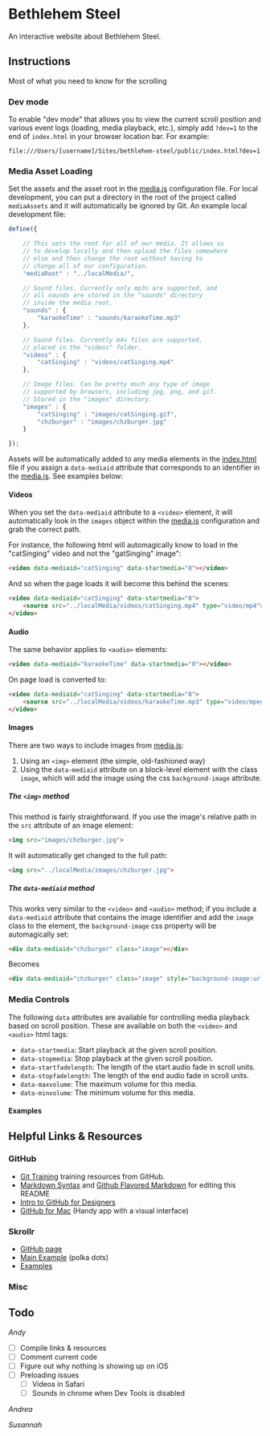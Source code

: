 Bethlehem Steel
================

An interactive website about Bethlehem Steel.

Instructions
-------------

Most of what you need to know for the scrolling

### Dev mode

To enable "dev mode" that allows you to view the current scroll position and various event logs (loading, media playback, etc.), simply add `?dev=1` to the end of `index.html` in your browser location bar. For example:

	file:///Users/[username]/Sites/bethlehem-steel/public/index.html?dev=1

### Media Asset Loading

Set the assets and the asset root in the [media.js](public/js/config/media.js) configuration file. For local development, you can put a directory in the root of the project called `mediaAssets` and it will automatically be ignored by Git. An example local development file:

```js
define({

	// This sets the root for all of our media. It allows us
	// to develop locally and then upload the files somewhere
	// else and then change the root without having to 
	// change all of our configuration.
	"mediaRoot" : "../localMedia/",

	// Sound files. Currently only mp3s are supported, and
	// all sounds are stored in the "sounds" directory 
	// inside the media root.
	"sounds" : {
		"karaokeTime" : "sounds/karaokeTime.mp3"
	},

	// Sound files. Currently m4v files are supported, 
	// placed in the "videos" folder.
	"videos" : {
		"catSinging" : "videos/catSinging.mp4"
	},

	// Image files. Can be pretty much any type of image
	// supported by browsers, including jpg, png, and gif.
	// Stored in the "images" directory.
	"images" : {
		"catSinging" : "images/catSinging.gif",
		"chzburger" : "images/chzburger.jpg"
	}

});

```

Assets will be automatically added to any media elements in the [index.html](public/index.html) file if you assign a `data-mediaid` attribute that corresponds to an identifier in the [media.js](public/js/config/media.js). See examples below:

#### Videos

When you set the `data-mediaid` attribute to a `<video>` element, it will automatically look in the `images` object within the [media.js](public/js/config/media.js) configuration and grab the correct path.

For instance, the following html will automagically know to load in the "catSinging" video and not the "gatSinging" image":

```html
<video data-mediaid="catSinging" data-startmedia="0"></video>
```

And so when the page loads it will become this behind the scenes:

```html
<video data-mediaid="catSinging" data-startmedia="0">
	<source src="../localMedia/videos/catSinging.mp4" type="video/mp4">
</video>
```

#### Audio

The same behavior applies to `<audio>` elements:

```html
<video data-mediaid="karaokeTime" data-startmedia="0"></video>
```

On page load is converted to:

```html
<video data-mediaid="catSinging" data-startmedia="0">
	<source src="../localMedia/videos/karaokeTime.mp3" type="video/mpeg">
</video>

```

#### Images

There are two ways to include images from [media.js](public/js/config/media.js):

1. Using an `<img>` element (the simple, old-fashioned way)
2. Using the `data-mediaid` attribute on a block-level element with the class `image`, which will add the image using the css `background-image` attribute.

##### The `<img>` method

This method is fairly straightforward. If you use the image's relative path in the `src` attribute of an image element:

```html
<img src="images/chzburger.jpg">
```

It will automatically get changed to the full path:

```html
<img src="../localMedia/images/chzburger.jpg">
```

##### The `data-mediaid` method

This works very similar to the `<video>` and `<audio>` method; if you include a `data-mediaid` attribute that contains the image identifier and add the `image` class to the element, the `background-image` css property will be automagically set:

```html
<div data-mediaid="chzburger" class="image"></div>
```

Becomes

```html
<div data-mediaid="chzburger" class="image" style="background-image:url('../localMedia/images/chzburger.jpg');"></div>
```


### Media Controls

The following `data` attributes are available for controlling media playback based on scroll position. These are available on both the `<video>` and `<audio>` html tags:

 - `data-startmedia`: Start playback at the given scroll position.
 - `data-stopmedia`: Stop playback at the given scroll position.
 - `data-startfadelength`: The length of the start audio fade in scroll units.
 - `data-stopfadelength`: The length of the end audio fade in scroll units.
 - `data-maxvolume`: The maximum volume for this media.
 - `data-minvolume`: The minimum volume for this media.

 #### Examples ####




Helpful Links & Resources
-------------------------

### GitHub

 - [Git Training](http://training.github.com/) training resources from GitHub.
 - [Markdown Syntax](http://daringfireball.net/projects/markdown/syntax#link) and [Github Flavored Markdown](https://help.github.com/articles/github-flavored-markdown) for editing this README
 - [Intro to GitHub for Designers](http://29thdrive.com/blog/intro-to-github-for-designers-using-a-gui-or-command-line/)
 - [GitHub for Mac](http://mac.github.com/) (Handy app with a visual interface)

### Skrollr

 - [GitHub page](https://www.google.com/url?sa=t&rct=j&q=&esrc=s&source=web&cd=1&cad=rja&ved=0CC8QFjAA&url=https%3A%2F%2Fgithub.com%2FPrinzhorn%2Fskrollr&ei=pq4PUuvKOcaAygGHz4Aw&usg=AFQjCNGFYGHnJ9um0BK9lBHcVxidgkNtVQ&sig2=wX7SJvOVlVMRU3_P8vIVCQ&bvm=bv.50768961,d.aWc)
 - [Main Example](http://prinzhorn.github.io/skrollr/) (polka dots)
 - [Examples](https://github.com/Prinzhorn/skrollr/tree/master/examples)

### Misc


Todo
-----

*Andy*

 - [ ] Compile links & resources
 - [ ] Comment current code
 - [ ] Figure out why nothing is showing up on iOS
 - [ ] Preloading issues
 	- [ ] Videos in Safari
 	- [ ] Sounds in chrome when Dev Tools is disabled

*Andrea*


*Susannah*


